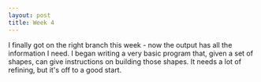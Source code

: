 ```yaml
---
layout: post
title: Week 4
---
```


I finally got on the right branch this week - now the output has all the information I need. I began writing a very basic program that, given a set of shapes, can give instructions on building those shapes. It needs a lot of refining, but it's off to a good start.
